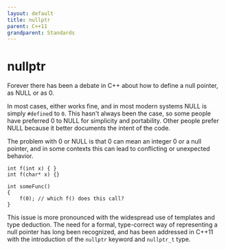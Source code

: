 ```yaml
---
layout: default
title: nullptr
parent: C++11
grandparent: Standards
---
```

# nullptr

Forever there has been a debate in C++ about how to define a null pointer, as NULL or as 0.

In most cases, either works fine, and in most modern systems NULL is simply `#define`d to `0`.
This hasn't always been the case,
so some people have preferred 0 to NULL for simplicity and portability.
Other people prefer NULL because it better documents the intent of the code.

The problem with 0 or NULL is that 0 can mean an integer 0 or a null pointer,
and in some contexts this can lead to conflicting or unexpected behavior.

    int f(int x) { }
    int f(char* x) {}

    int someFunc()
    {
        f(0); // which f() does this call?
    }

This issue is more pronounced with the widespread use of templates and type deduction.
The need for a formal, type-correct way of representing a null pointer has long been recognized,
and has been addressed in C++11 with the introduction
of the&nbsp;<code>nullptr</code> keyword and&nbsp;<code>nullptr_t</code> type.</p>

